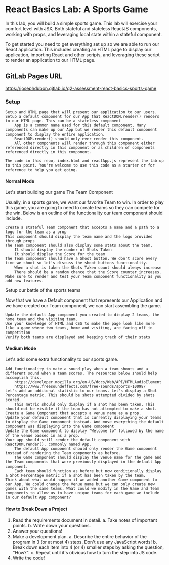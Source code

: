 # React Basics Lab: A Sports Game

In this lab, you will build a simple sports game. This lab will exercise your comfort level with JSX, Both stateful and stateless ReactJS components, working with props, and leveraging local state within a stateful component.

To get started you need to get everything set up so we are able to run our React application. This includes creating an HTML page to display our application, importing React and other scripts, and leveraging these script to render an application to our HTML page.

## GitLab Pages URL

<https://josephdubon.gitlab.io/q2-assessment-react-basics-sports-game>

### Setup

    Setup and HTML page that will present our application to our users.
    Setup a default component for our App that ReactDOM.render() renders to our HTML page. This can be a stateless component
        App is a common name used for this default component. Many components can make up our App but we render this default component component to display the entire application.
        ReactDOM.render() should only ever render this component.
        All other components will render through this component either referenced directly in this component or as children of components referenced directly in this component.

    The code in this repo, index.html and reactApp.js represent the lab up to this point. You're welcome to use this code as a starter or for reference to help you get going.

#### Normal Mode

Let's start building our game
The Team Component

Usually, in a sports game, we want our favorite Team to win. In order to play this game, you are going to need to create teams so they can compete for the win. Below is an outline of the functionality our team component should include.

    Create a stateful Team component that accepts a name and a path to a logo for the team as a prop
    This component should display the team name and the logo provided through props
    The Team component should also display some stats about the team.
        It should display the number of Shots Taken
        It should display the Score for the team
    The Team component should have a Shoot button. We don't score every time we shoot so let's discuss the shoot buttons functionality.
        When a shot is taken the Shots Taken count should always increase
        There should be a random chance that the Score counter increases.
    Make sure to render and test your Team component functionality as you add new features.

Setup our battle of the sports teams

Now that we have a Default component that represents our Application and we have created our Team component, we can start assembling the game.

    Update the default App component you created to display 2 teams, the home team and the visiting team.
    Use your knowledge of HTML and CSS to make the page look like more like a game where two teams, home and visiting, are facing off in competition
    Verify both teams are displayed and keeping track of their stats

#### Medium Mode

Let's add some extra functionality to our sports game.

    Add functionality to make a sound play when a team shoots and a different sound when a team scores. The resources below should help accomplish this.
        https://developer.mozilla.org/en-US/docs/Web/API/HTMLAudioElement
        https://www.freesoundeffects.com/free-sounds/sports-10098/
    Let's add an additonal statistic to our teams. Let's display a Shot Percentage metric. This should be shots attempted divided by shots scored.
        This metric should only display if a shot has been taken. This should not be visible if the team has not attempted to make a shot.
    Create a Game Component that accepts a venue name as a prop.
    Update your default component that is currently displaying your teams to display the Game component instead. And move everything the default component was displaying into the Game component
    Update the Game component to display "Welcome to" followed by the name of the venue passed in as a prop.
    Your app should still render the default component with ReactDOM.render(), commonly named App.
        The default App component should only render the Game component instead of rendering the Team components as before.
        The Game component should display the venue name for the game and the Team components that were previously displayed in the default App component.
        Each team should function as before but now conditionally display a Shot Percentage metric if a shot has been taken by the team.
    Think about what would happen if we added another Game component to our App. We could change the Venue name but we can only create new games with the same teams. What could we modify in the Game and Team components to allow us to have unique teams for each game we include in our default App component?

#### How to Break Down a Project

1. Read the requirements document in detail.
   a. Take notes of important points.
   b. Write down your questions.
2. Answer your questions!
3. Make a development plan.
   a. Describe the entire behavior of the program in 3 (or at most 4) steps. Don't use any JavaScript words!
   b. Break down each item into 4 (or 4) smaller steps by asking the question, "How?".
   c. Repeat until it's obvious how to turn the step into JS code.
4. Write the code!
